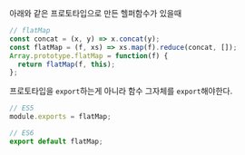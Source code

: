 아래와 같은 프로토타입으로 만든 헬퍼함수가 있을때

```js
// flatMap
const concat = (x, y) => x.concat(y);
const flatMap = (f, xs) => xs.map(f).reduce(concat, []);
Array.prototype.flatMap = function(f) {
  return flatMap(f, this);
};
```

프로토타입을 `export`하는게 아니라 함수 그자체를 `export`해야한다.

```js
// ES5
module.exports = flatMap;

// ES6
export default flatMap;
```
